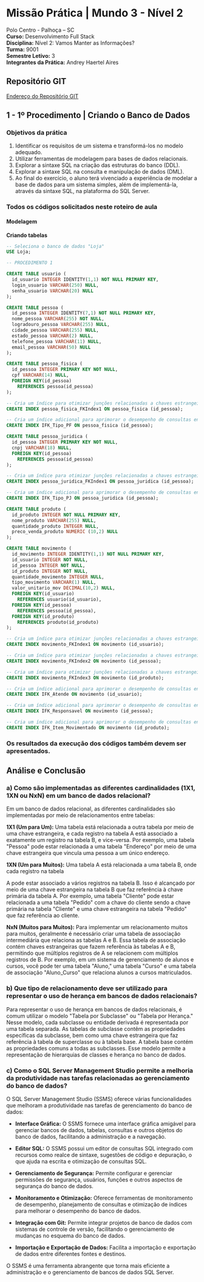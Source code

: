 # Missão Prática | Mundo 3 - Nível 2

Polo Centro - Palhoça – SC  
**Curso:** Desenvolvimento Full Stack  
**Disciplina:** Nível 2: Vamos Manter as Informações?  
**Turma:** 9001  
**Semestre Letivo:** 3  
**Integrantes da Prática:** Andrey Haertel Aires  

## Repositório GIT
[Endereço do Repositório GIT](https://link-do-seu-repositorio-git)

## 1 - 1º Procedimento | Criando o Banco de Dados

### Objetivos da prática

1. Identificar os requisitos de um sistema e transformá-los no modelo adequado.
2. Utilizar ferramentas de modelagem para bases de dados relacionais.
3. Explorar a sintaxe SQL na criação das estruturas do banco (DDL).
4. Explorar a sintaxe SQL na consulta e manipulação de dados (DML).
5. Ao final do exercício, o aluno terá vivenciado a experiência de modelar a base de dados para um sistema simples, além de implementá-la, através da sintaxe SQL, na plataforma do SQL Server.

### Todos os códigos solicitados neste roteiro de aula

#### Modelagem

**Criando tabelas**

```sql
-- Seleciona o banco de dados "Loja"
USE Loja;

-- PROCEDIMENTO 1

CREATE TABLE usuario (
  id_usuario INTEGER IDENTITY(1,1) NOT NULL PRIMARY KEY,
  login_usuario VARCHAR(250) NULL,
  senha_usuario VARCHAR(20) NULL
);

CREATE TABLE pessoa (
  id_pessoa INTEGER IDENTITY(7,1) NOT NULL PRIMARY KEY,
  nome_pessoa VARCHAR(255) NOT NULL,
  logradouro_pessoa VARCHAR(255) NULL,
  cidade_pessoa VARCHAR(255) NULL,
  estado_pessoa VARCHAR(2) NULL,
  telefone_pessoa VARCHAR(11) NULL,
  email_pessoa VARCHAR(50) NULL
);

CREATE TABLE pessoa_fisica (
  id_pessoa INTEGER PRIMARY KEY NOT NULL,
  cpf VARCHAR(14) NULL,
  FOREIGN KEY(id_pessoa)
    REFERENCES pessoa(id_pessoa)
);

-- Cria um índice para otimizar junções relacionadas a chaves estrangeiras na tabela pessoa_fisica.
CREATE INDEX pessoa_fisica_FKIndex1 ON pessoa_fisica (id_pessoa);

-- Cria um índice adicional para aprimorar o desempenho de consultas envolvendo a tabela pessoa_fisica e a coluna id_pessoa.
CREATE INDEX IFK_Tipo_PF ON pessoa_fisica (id_pessoa);

CREATE TABLE pessoa_juridica (
  id_pessoa INTEGER PRIMARY KEY NOT NULL,
  cnpj VARCHAR(18) NULL,
  FOREIGN KEY(id_pessoa)
    REFERENCES pessoa(id_pessoa)
);

-- Cria um índice para otimizar junções relacionadas a chaves estrangeiras na tabela pessoa_juridica.
CREATE INDEX pessoa_juridica_FKIndex1 ON pessoa_juridica (id_pessoa);

-- Cria um índice adicional para aprimorar o desempenho de consultas envolvendo a tabela pessoa_juridica e a coluna id_pessoa.
CREATE INDEX IFK_Tipo_PJ ON pessoa_juridica (id_pessoa);

CREATE TABLE produto (
  id_produto INTEGER NOT NULL PRIMARY KEY,
  nome_produto VARCHAR(255) NULL,
  quantidade_produto INTEGER NULL,
  preco_venda_produto NUMERIC (10,2) NULL
);

CREATE TABLE movimento (
  id_movimento INTEGER IDENTITY(1,1) NOT NULL PRIMARY KEY,
  id_usuario INTEGER NOT NULL,
  id_pessoa INTEGER NOT NULL,
  id_produto INTEGER NOT NULL,
  quantidade_movimento INTEGER NULL,
  tipo_movimento VARCHAR(1) NULL,
  valor_unitario_mov DECIMAL(10,2) NULL,
  FOREIGN KEY(id_usuario)
    REFERENCES usuario(id_usuario),
  FOREIGN KEY(id_pessoa)
    REFERENCES pessoa(id_pessoa),
  FOREIGN KEY(id_produto)
    REFERENCES produto(id_produto)
);

-- Cria um índice para otimizar junções relacionadas a chaves estrangeiras com a tabela usuário na tabela movimento.
CREATE INDEX movimento_FKIndex1 ON movimento (id_usuario);

-- Cria um índice para otimizar junções relacionadas a chaves estrangeiras com a tabela pessoa na tabela movimento.
CREATE INDEX movimento_FKIndex2 ON movimento (id_pessoa);

-- Cria um índice para otimizar junções relacionadas a chaves estrangeiras com a tabela produto na tabela movimento.
CREATE INDEX movimento_FKIndex3 ON movimento (id_produto);

-- Cria um índice adicional para aprimorar o desempenho de consultas envolvendo a tabela movimento e a coluna id_usuario.
CREATE INDEX IFK_Atende ON movimento (id_usuario);

-- Cria um índice adicional para aprimorar o desempenho de consultas envolvendo a tabela movimento e a coluna id_pessoa.
CREATE INDEX IFK_Responsavel ON movimento (id_pessoa);

-- Cria um índice adicional para aprimorar o desempenho de consultas envolvendo a tabela movimento e a coluna id_produto.
CREATE INDEX IFK_Item_Movimentado ON movimento (id_produto);
```

### Os resultados da execução dos códigos também devem ser apresentados.

## Análise e Conclusão

### a) Como são implementadas as diferentes cardinalidades (1X1, 1XN ou NxN) em um banco de dados relacional?

Em um banco de dados relacional, as diferentes cardinalidades são implementadas por meio de relacionamentos entre tabelas:

**1X1 (Um para Um):** Uma tabela está relacionada a outra tabela por meio de uma chave estrangeira, e cada registro na tabela A está associado a exatamente um registro na tabela B, e vice-versa. Por exemplo, uma tabela "Pessoa" pode estar relacionada a uma tabela "Endereço" por meio de uma chave estrangeira que vincula uma pessoa a um único endereço.

**1XN (Um para Muitos):** Uma tabela A está relacionada a uma tabela B, onde cada registro na tabela

 A pode estar associado a vários registros na tabela B. Isso é alcançado por meio de uma chave estrangeira na tabela B que faz referência à chave primária da tabela A. Por exemplo, uma tabela "Cliente" pode estar relacionada a uma tabela "Pedido" com a chave do cliente sendo a chave primária na tabela "Cliente" e uma chave estrangeira na tabela "Pedido" que faz referência ao cliente.

**NxN (Muitos para Muitos):** Para implementar um relacionamento muitos para muitos, geralmente é necessário criar uma tabela de associação intermediária que relaciona as tabelas A e B. Essa tabela de associação contém chaves estrangeiras que fazem referência às tabelas A e B, permitindo que múltiplos registros de A se relacionem com múltiplos registros de B. Por exemplo, em um sistema de gerenciamento de alunos e cursos, você pode ter uma tabela "Aluno," uma tabela "Curso" e uma tabela de associação "Aluno_Curso" que relaciona alunos a cursos matriculados.

### b) Que tipo de relacionamento deve ser utilizado para representar o uso de herança em bancos de dados relacionais?

Para representar o uso de herança em bancos de dados relacionais, é comum utilizar o modelo "Tabela por Subclasse" ou "Tabela por Herança." Nesse modelo, cada subclasse ou entidade derivada é representada por uma tabela separada. As tabelas de subclasse contêm as propriedades específicas da subclasse, bem como uma chave estrangeira que faz referência à tabela de superclasse ou à tabela base. A tabela base contém as propriedades comuns a todas as subclasses. Esse modelo permite a representação de hierarquias de classes e herança no banco de dados.

### c) Como o SQL Server Management Studio permite a melhoria da produtividade nas tarefas relacionadas ao gerenciamento do banco de dados?

O SQL Server Management Studio (SSMS) oferece várias funcionalidades que melhoram a produtividade nas tarefas de gerenciamento do banco de dados:

- **Interface Gráfica:** O SSMS fornece uma interface gráfica amigável para gerenciar bancos de dados, tabelas, consultas e outros objetos do banco de dados, facilitando a administração e a navegação.

- **Editor SQL:** O SSMS possui um editor de consultas SQL integrado com recursos como realce de sintaxe, sugestões de código e depuração, o que ajuda na escrita e otimização de consultas SQL.

- **Gerenciamento de Segurança:** Permite configurar e gerenciar permissões de segurança, usuários, funções e outros aspectos de segurança do banco de dados.

- **Monitoramento e Otimização:** Oferece ferramentas de monitoramento de desempenho, planejamento de consultas e otimização de índices para melhorar o desempenho do banco de dados.

- **Integração com Git:** Permite integrar projetos de banco de dados com sistemas de controle de versão, facilitando o gerenciamento de mudanças no esquema do banco de dados.

- **Importação e Exportação de Dados:** Facilita a importação e exportação de dados entre diferentes fontes e destinos.

O SSMS é uma ferramenta abrangente que torna mais eficiente a administração e o gerenciamento de bancos de dados SQL Server.
